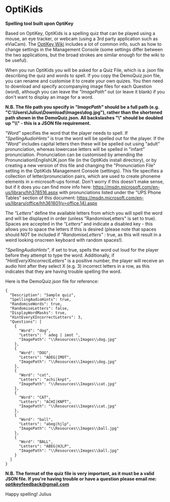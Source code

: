 # OptiKids
**Spelling tool built upon OptiKey**

Based on OptiKey, OptiKids is a spelling quiz that can be played using a mouse, an eye tracker, or webcam (using a 3rd party application such as eViaCam). The [OptiKey Wiki](http://www.optikey.org) includes a lot of common info, such as how to change settings in the Management Console (some settings differ between the two applications, but the broad strokes are similar enough for the wiki to be useful).

When you run OptiKids you will be asked for a Quiz File, which is a .json file describing the quiz and words to spell. If you copy the DemoQuiz.json file, you can rename and customise it to create your own quizes. You then need to download and specify accompanying image files for each Question (word), although you can leave the *"ImagePath"* out (or leave it blank) if you don't want to display an image for a word.

**N.B. The file path you specify in *"ImagePath"* should be a full path (e.g. "C:\\Users\\Julius\\Download\\Images\\dog.jpg"), rather than the shortened path shown in the DemoQuiz.json. All backslashes "\\" should be doubled up "\\\\" - this is a JSON file requirement.**

*"Word"* specifies the word that the player needs to spell. If *"SpellingAudioHints"* is true the word will be spelled out for the player. If the *"Word"* includes capital letters then these will be spelled out using "adult" pronunciation, whereas lowercase letters will be spelled in "infant" pronunciation. Pronunciation can be customised by amending the Pronunciation\EnglishUK.json file (in the OptiKids install directory), or by creating a new version of this file and changing the "Pronunciation File" setting in the OptiKids Management Console (settings). This file specifies a collection of letter/pronunciation pairs, which are used to create phoneme elements in x-microsoft-ups format. Don't worry if this doesn't make sense, but if it does you can find more info here: https://msdn.microsoft.com/en-us/library/hh378516.aspx with pronunciations listed under the "UPS Phone Tables" section of this document: https://msdn.microsoft.com/en-us/library/office/hh361601(v=office.14).aspx

The *"Letters"* define the available letters from which you will spell the word and will be displayed in order (unless "RandomiseLetters" is set to true). Spaces are accepted in the *"Letters"* and indicate a disabled key - this allows you to space the letters if this is desired (please note that spaces should NOT be included if *"RandomiseLetters"* : true, as this will result in a weird looking onscreen keyboard with random spaces!).

*"SpellingAudioHints"*, if set to true, spells the word out loud for the player before they attempt to type the word. Additionally, if *"HintEveryXIncorrectLetters"* is a positive number, the player will receive an audio hint after they select X (e.g. 3) incorrect letters in a row, as this indicates that they are having trouble spelling the word.

Here is the DemoQuiz.json file for reference:
~~~~
{
  "Description": "Sample quiz",
  "SpellingAudioHints": true,
  "RandomiseWords": true,
  "RandomiseLetters": false,
  "DisplayWordMasks": true,
  "HintEveryXIncorrectLetters": 3,
  "Questions": [
    {
      "Word": "dog",
      "Letters": " adeg | imot ",
      "ImagePath": "\\Resources\\Images\\dog.jpg"
    },
    {
      "Word": "DOG",
      "Letters": "ADEG|IMOT",
      "ImagePath": "\\Resources\\Images\\dog.jpg"
    },
    {
      "Word": "cat",
      "Letters": "achi|knpt",
      "ImagePath": "\\Resources\\Images\\cat.jpg"
    },
    {
      "Word": "CAT",
      "Letters": "ACHI|KNPT",
      "ImagePath": "\\Resources\\Images\\cat.jpg"
    },
    {
      "Word": "ball",
      "Letters": "abeg|hjlp",
      "ImagePath": "\\Resources\\Images\\ball.jpg"
    },
    {
      "Word": "BALL",
      "Letters": "ABEG|HJLP",
      "ImagePath": "\\Resources\\Images\\ball.jpg"
    }
  ]
}
~~~~
**N.B. The format of the quiz file is very important, as it must be a valid JSON file. If you're having trouble or have a question please email me: optikeyfeedback@gmail.com**

Happy spelling!
Julius

